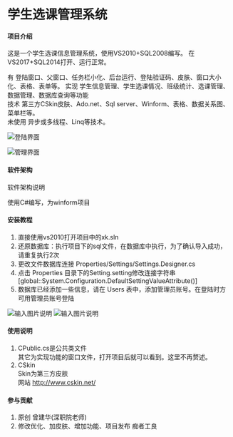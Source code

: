 # 学生选课管理系统

#### 项目介绍

这是一个学生选课信息管理系统，使用VS2010+SQL2008编写。
在VS2017+SQL2014打开、运行正常。  

有 登陆窗口、父窗口、任务栏小化、后台运行、登陆验证码、皮肤、窗口大小化、表格、表单等。
实现 学生信息管理、学生选课情况、班级统计、选课管理、数据管理、数据库查询等功能  
技术 第三方CSkin皮肤、Ado.net、Sql server、Winform、表格、数据关系图、菜单栏等。  
未使用 异步或多线程、Linq等技术。

![登陆界面](https://gitee.com/uploads/images/2018/0629/164447_08f92471_1935277.png "屏幕截图.png")

![管理界面](https://gitee.com/uploads/images/2018/0629/164532_8bd38135_1935277.png "屏幕截图.png")
#### 软件架构
软件架构说明

使用C#编写，为winform项目

#### 安装教程

1. 直接使用vs2010打开项目中的xk.sln
2. 还原数据库：执行项目下的sql文件，在数据库中执行，为了确认导入成功，请重复执行2次
3. 更改文件数据库连接 Properties/Settings/Settings.Designer.cs
4. 点击 Properties 目录下的Setting.setting修改连接字符串  
    [global::System.Configuration.DefaultSettingValueAttribute()]  
5. 数据库已经添加一些信息，请在 Users 表中，添加管理员账号。在登陆时方可用管理员账号登陆  

![输入图片说明](https://gitee.com/uploads/images/2018/0629/164832_6b4f59f9_1935277.png "屏幕截图.png")
![输入图片说明](https://gitee.com/uploads/images/2018/0629/165111_5d11f466_1935277.png "屏幕截图.png")

#### 使用说明

1. CPublic.cs是公共类文件  
其它为实现功能的窗口文件，打开项目后就可以看到。这里不再赘述。  
2. CSkin  
Skin为第三方皮肤  
网站 http://www.cskin.net/  

#### 参与贡献

1. 原创 曾建华(深职院老师)
2. 修改优化、加皮肤、增加功能、项目发布 痴者工良


